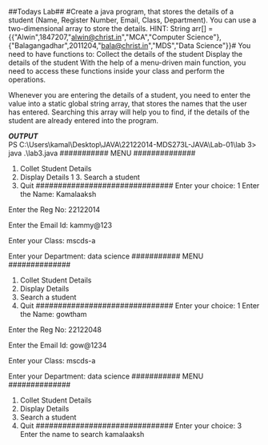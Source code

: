 ##Todays Lab##
#Create a java program, that stores the details of a student (Name, Register Number, Email, Class, Department).
You can use a two-dimensional array to store the details.
HINT: String arr[] = {{"Alwin",1847207,"alwin@christ.in","MCA","Computer Science"},{"Balagangadhar",2011204,"bala@christ.in","MDS","Data Science"}}#
You need to have functions to:
Collect the details of the student
Display the details of the student
With the help of a menu-driven main function, you need to access these functions inside your class and perform the operations.

Whenever you are entering the details of a student, you need to enter the value into a static global string array, that stores the names that the user has entered. Searching this array will help you to find, if the details of the student are already entered into the program.

***OUTPUT*** <br>
PS C:\Users\kamal\Desktop\JAVA\22122014-MDS273L-JAVA\Lab-01\lab 3> java .\lab3.java
########### MENU ##############
1. Collet Student Details
 2. Display Details 
1 3. Search a student 
4. Quit
###############################
Enter your choice: 
1
Enter the Name: Kamalaaksh

Enter the Reg No: 22122014

Enter the Email Id: kammy@123

Enter your Class:
mscds-a

Enter your Department:
data science
########### MENU ##############
1. Collet Student Details
2. Display Details
3. Search a student
4. Quit
###############################
Enter your choice:
1
Enter the Name: gowtham

Enter the Reg No: 22122048

Enter the Email Id: gow@1234

Enter your Class:
mscds-a

Enter your Department:
data science
########### MENU ##############
1. Collet Student Details
2. Display Details
3. Search a student
4. Quit
###############################
Enter your choice:
3
Enter the name to search
kamalaaksh
